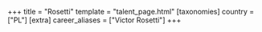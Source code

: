 +++
title = "Rosetti"
template = "talent_page.html"
[taxonomies]
country = ["PL"]
[extra]
career_aliases = ["Victor Rosetti"]
+++
